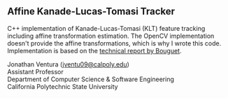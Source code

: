 ## Affine Kanade-Lucas-Tomasi Tracker

C++ implementation of Kanade-Lucas-Tomasi (KLT) feature tracking including affine transformation estimation.  The OpenCV implementation doesn't provide the affine transformations, which is why I wrote this code.  Implementation is based on the [technical report by Bouguet](http://robots.stanford.edu/cs223b04/algo_tracking.pdf).

Jonathan Ventura (<jventu09@calpoly.edu>)   
Assistant Professor  
Department of Computer Science & Software Engineering  
California Polytechnic State University  


